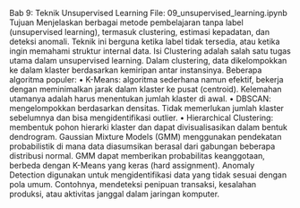 Bab 9: Teknik Unsupervised Learning File: 09_unsupervised_learning.ipynb
Tujuan Menjelaskan berbagai metode pembelajaran tanpa label (unsupervised learning), termasuk clustering, estimasi kepadatan, dan deteksi anomali. Teknik ini berguna ketika label tidak tersedia, atau ketika ingin memahami struktur internal data.
Isi Clustering adalah salah satu tugas utama dalam unsupervised learning. Dalam clustering, data dikelompokkan ke dalam klaster berdasarkan kemiripan antar instansinya. Beberapa algoritma populer:
•	K-Means: algoritma sederhana namun efektif, bekerja dengan meminimalkan jarak dalam klaster ke pusat (centroid). Kelemahan utamanya adalah harus menentukan jumlah klaster di awal.
•	DBSCAN: mengelompokkan berdasarkan densitas. Tidak memerlukan jumlah klaster sebelumnya dan bisa mengidentifikasi outlier.
•	Hierarchical Clustering: membentuk pohon hierarki klaster dan dapat divisualisasikan dalam bentuk dendrogram.
Gaussian Mixture Models (GMM) menggunakan pendekatan probabilistik di mana data diasumsikan berasal dari gabungan beberapa distribusi normal. GMM dapat memberikan probabilitas keanggotaan, berbeda dengan K-Means yang keras (hard assignment).
Anomaly Detection digunakan untuk mengidentifikasi data yang tidak sesuai dengan pola umum. Contohnya, mendeteksi penipuan transaksi, kesalahan produksi, atau aktivitas janggal dalam jaringan komputer.

